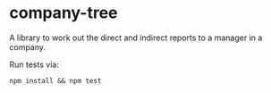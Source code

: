 # company-tree

A library to work out the direct and indirect reports to a manager in a company.

Run tests via:

```
npm install && npm test
```
